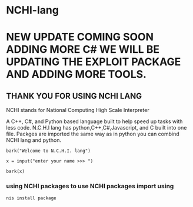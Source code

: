 # NCHI-lang
# NEW UPDATE COMING SOON ADDING MORE C# WE WILL BE UPDATING THE EXPLOIT PACKAGE AND ADDING MORE TOOLS.
## THANK YOU FOR USING NCHI LANG
NCHI stands for National Computing High Scale Interpreter


A C++, C#, and Python based language built to help speed up tasks with less code. N.C.H.I lang has python,C++,C#,Javascript, and C built into one file. Packges are imported the same way as in python you can combind NCHI lang and python.
```
bark("Welcome to N.C.H.I. lang")

x = input("enter your name >>> ")

bark(x)
````
### using NCHI packages to use NCHI packages import using 
```
nis install package
```
